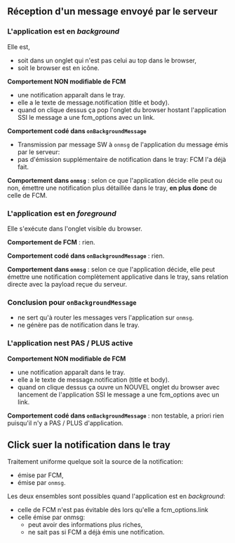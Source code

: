 ## Réception d'un message envoyé par le serveur

### L'application est en _background_
Elle est,
- soit dans un onglet qui n'est pas celui au top dans le browser,
- soit le browser est en icône.

**Comportement NON modifiable de FCM**
- une notification apparaît dans le tray.
- elle a le texte de message.notification (title et body).
- quand on clique dessus ça pop l'onglet du browser hostant l'application SSI le message a une fcm_options avec un link.

**Comportement codé dans `onBackgroundMessage`**
- Transmission par message SW à `onmsg` de l'application du message émis par le serveur:
- pas d'émission supplémentaire de notification dans le tray: FCM l'a déjà fait.

**Comportement dans `onmsg`** : selon ce que l'application décide elle peut ou non, émettre une notification plus détaillée dans le tray, **en plus donc** de celle de FCM.

### L'application est en _foreground_
Elle s'exécute dans l'onglet visible du browser.

**Comportement de FCM** : rien.

**Comportement codé dans `onBackgroundMessage`** : rien.

**Comportement dans `onmsg`** : selon ce que l'application décide, elle peut émettre une notification complètement applicative dans le tray, sans relation directe avec la payload reçue du serveur.

### Conclusion pour `onBackgroundMessage` 
- ne sert qu'à router les messages vers l'application sur `onmsg`.
- ne génère pas de notification dans le tray.

### L'application nest PAS / PLUS active

**Comportement NON modifiable de FCM**
- une notification apparaît dans le tray.
- elle a le texte de message.notification (title et body).
- quand on clique dessus ça ouvre un NOUVEL onglet du browser avec lancement de l'application SSI le message a une fcm_options avec un link.

**Comportement codé dans `onBackgroundMessage`** : non testable, a priori rien puisqu'il n'y a PAS / PLUS d'application.

## Click suer la notification dans le tray
Traitement uniforme quelque soit la source de la notification:
- émise par FCM,
- émise par `onmsg`.

Les deux ensembles sont possibles quand l'application est en _background_:
- celle de FCM n'est pas évitable dès lors qu'elle a fcm_options.link
- celle émise par onmsg:
  - peut avoir des informations plus riches,
  - ne sait pas si FCM a déjà émis une notification.
